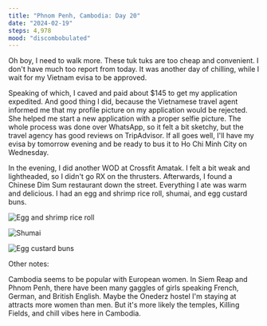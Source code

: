 ```yaml
---
title: "Phnom Penh, Cambodia: Day 20"
date: "2024-02-19"
steps: 4,978
mood: "discombobulated"
---
```


Oh boy, I need to walk more. These tuk tuks are too cheap and convenient. I don't have much too report from today. It was another day of chilling, while I wait for my Vietnam evisa to be approved.

Speaking of which, I caved and paid about $145 to get my application expedited. And good thing I did, because the Vietnamese travel agent informed me that my profile picture on my application would be rejected. She helped me start a new application with a proper selfie picture. The whole process was done over WhatsApp, so it felt a bit sketchy, but the travel agency has good reviews on TripAdvisor. If all goes well, I'll have my evisa by tomorrow evening and be ready to bus it to Ho Chi Minh City on Wednesday.

In the evening, I did another WOD at Crossfit Amatak. I felt a bit weak and lightheaded, so I didn't go RX on the thrusters. Afterwards, I found a Chinese Dim Sum restaurant down the street. Everything I ate was warm and delicious. I had an egg and shrimp rice roll, shumai, and egg custard buns.

![Egg and shrimp rice roll](/images/egg-shrimp-rice-roll.jpeg)

![Shumai](/images/shumai.jpeg)

![Egg custard buns](/images/egg-custard-buns.jpeg)

Other notes:

Cambodia seems to be popular with European women. In Siem Reap and Phnom Penh, there have been many gaggles of girls speaking French, German, and British English. Maybe the Onederz hostel I'm staying at attracts more women than men. But it's more likely the temples, Killing Fields, and chill vibes here in Cambodia.
